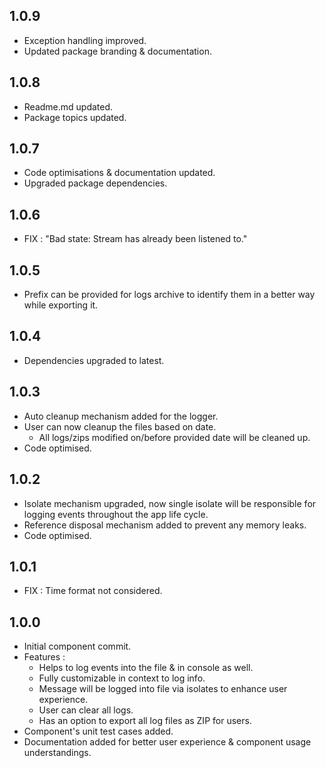 ## 1.0.9

- Exception handling improved.
- Updated package branding & documentation.

## 1.0.8

- Readme.md updated.
- Package topics updated.

## 1.0.7

- Code optimisations & documentation updated.
- Upgraded package dependencies.

## 1.0.6

- FIX : "Bad state: Stream has already been listened to."

## 1.0.5

- Prefix can be provided for logs archive to identify them in a better way while exporting it.

## 1.0.4

- Dependencies upgraded to latest.

## 1.0.3

- Auto cleanup mechanism added for the logger.
- User can now cleanup the files based on date.
    - All logs/zips modified on/before provided date will be cleaned up.
- Code optimised.

## 1.0.2

- Isolate mechanism upgraded, now single isolate will be responsible for logging events throughout the app life cycle.
- Reference disposal mechanism added to prevent any memory leaks.
- Code optimised.

## 1.0.1

- FIX : Time format not considered.

## 1.0.0

- Initial component commit.
- Features :
    - Helps to log events into the file & in console as well.
    - Fully customizable in context to log info.
    - Message will be logged into file via isolates to enhance user experience.
    - User can clear all logs.
    - Has an option to export all log files as ZIP for users.
- Component's unit test cases added.
- Documentation added for better user experience & component usage understandings.
